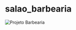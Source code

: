 # salao_barbearia

![Projeto Barbearia](https://user-images.githubusercontent.com/83648293/154870233-b19fc9f5-f5c7-4974-9dd0-6dd1ebbaacac.png)


